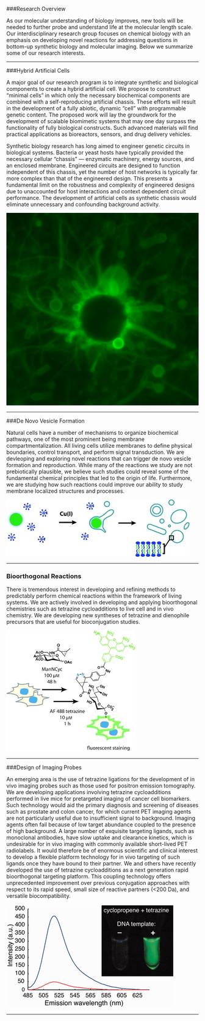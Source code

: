 ###Research Overview

As our molecular understanding of biology improves, new tools will be needed to further probe and understand life at the molecular length scale. Our interdisciplinary research group focuses on chemical biology with an emphasis on developing novel reactions for addressing questions in bottom-up synthetic biology and molecular imaging. Below we summarize some of our research interests.

------------------------------------------------------------------------------

###Hybrid Artificial Cells

A major goal of our research program is to integrate synthetic and biological components to create a hybrid artificial cell. We propose to construct “minimal cells” in which only the necessary biochemical components are combined with a self-reproducing artificial chassis. These efforts will result in the development of a fully abiotic, dynamic “cell” with programmable genetic content. The proposed work will lay the groundwork for the development of scalable biomimetic systems that may one day surpass the functionality of fully biological constructs. Such advanced materials will find practical applications as bioreactors, sensors, and drug delivery vehicles.

Synthetic biology research has long aimed to engineer genetic circuits in biological systems. Bacteria or yeast hosts have typically provided the necessary cellular “chassis” — enzymatic machinery, energy sources, and an enclosed membrane. Engineered circuits are designed to function independent of this chassis, yet the number of host networks is typically far more complex than that of the engineered design. This presents a fundamental limit on the robustness and complexity of engineered designs due to unaccounted for host interactions and context dependent circuit performance. The development of artificial cells as synthetic chassis would eliminate unnecessary and confounding background activity.

![Vesicles](/research/images/vesicles.jpg)

------------------------------------------------------------------------------

###De Novo Vesicle Formation

Natural cells have a number of mechanisms to organize biochemical pathways, one of the most prominent being membrane compartmentalization. All living cells utilize membranes to define physical boundaries, control transport, and perform signal transduction. We are devleoping and exploring novel reactions that can trigger de novo vesicle formation and reproduction. While many of the reactions we study are not prebiotically plausible, we believe such studies could reveal some of the fundamental chemical principles that led to the origin of life. Furthermore, we are studying how such reactions could improve our ability to study membrane localized structures and processes.

![Lipid Mechanism](/research/images/lipid_mechanism.jpg)

------------------------------------------------------------------------------

### Bioorthogonal Reactions

There is tremendous interest in developing and refining methods to predictably perform chemical reactions within the framework of living systems. We are actively involved in developing and applying bioorthogonal chemistries such as tetrazine cycloadditions to live cell and in vivo chemistry. We are developing new syntheses of tetrazine and dienophile precursors that are useful for bioconjugation studies.

![Sugars](/research/images/sugars.jpg)

------------------------------------------------------------------------------

###Design of Imaging Probes

An emerging area is the use of tetrazine ligations for the development of in vivo imaging probes such as those used for positron emission tomography. We are developing applications involving tetrazine cycloadditions performed in live mice for pretargeted imaging of cancer cell biomarkers. Such technology would aid the primary diagnosis and screening of diseases such as prostate and colon cancer, for which current PET imaging agents are not particularly useful due to insufficient signal to background. Imaging agents often fail because of low target abundance coupled to the presence of high background. A large number of exquisite targeting ligands, such as monoclonal antibodies, have slow uptake and clearance kinetics, which is undesirable for in vivo imaging with commonly available short-lived PET radiolabels. It would therefore be of enormous scientific and clinical interest to develop a flexible platform technology for in vivo targeting of such ligands once they have bound to their partner. We and others have recently developed the use of tetrazine cycloadditions as a next generation rapid bioorthogonal targeting platform. This coupling technology offers unprecedented improvement over previous conjugation approaches with respect to its rapid speed, small size of reactive partners (<200 Da), and versatile biocompatibility.

![DNA](/research/images/dna.gif)

------------------------------------------------------------------------------
